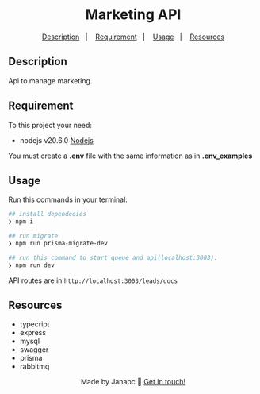 <div align="center">
  <h1>Marketing API</h1>

<a href="#description">Description</a>&nbsp;&nbsp;&nbsp;|&nbsp;&nbsp;&nbsp;
<a href="#requirement">Requirement</a>&nbsp;&nbsp;&nbsp;|&nbsp;&nbsp;&nbsp;
<a href="#usage">Usage</a>&nbsp;&nbsp;&nbsp;|&nbsp;&nbsp;&nbsp;
<a href="#resources">Resources</a>

</div>

## Description

Api to manage marketing.

## Requirement

To this project your need:

- nodejs v20.6.0 [Nodejs](https://nodejs.org/en/download)

You must create a **.env** file with the same information as in **.env_examples**

## Usage

Run this commands in your terminal:

```sh
## install dependecies
❯ npm i

## run migrate
❯ npm run prisma-migrate-dev

## run this command to start queue and api(localhost:3003):
❯ npm run dev

```

API routes are in `http://localhost:3003/leads/docs`

## Resources

- typecript
- express
- mysql
- swagger
- prisma
- rabbitmq

<div align="center">

Made by Janapc 🤘 [Get in touch!](https://www.linkedin.com/in/janaina-pedrina/)

</div>

